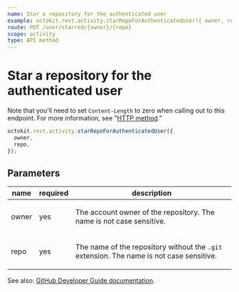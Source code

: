 ```yaml
---
name: Star a repository for the authenticated user
example: octokit.rest.activity.starRepoForAuthenticatedUser({ owner, repo })
route: PUT /user/starred/{owner}/{repo}
scope: activity
type: API method
---
```


# Star a repository for the authenticated user

Note that you'll need to set `Content-Length` to zero when calling out to this endpoint. For more information, see "[HTTP method](https://docs.github.com/rest/guides/getting-started-with-the-rest-api#http-method)."

```js
octokit.rest.activity.starRepoForAuthenticatedUser({
  owner,
  repo,
});
```

## Parameters

<table>
  <thead>
    <tr>
      <th>name</th>
      <th>required</th>
      <th>description</th>
    </tr>
  </thead>
  <tbody>
    <tr><td>owner</td><td>yes</td><td>

The account owner of the repository. The name is not case sensitive.

</td></tr>
<tr><td>repo</td><td>yes</td><td>

The name of the repository without the `.git` extension. The name is not case sensitive.

</td></tr>
  </tbody>
</table>

See also: [GitHub Developer Guide documentation](https://docs.github.com/rest/activity/starring#star-a-repository-for-the-authenticated-user).
